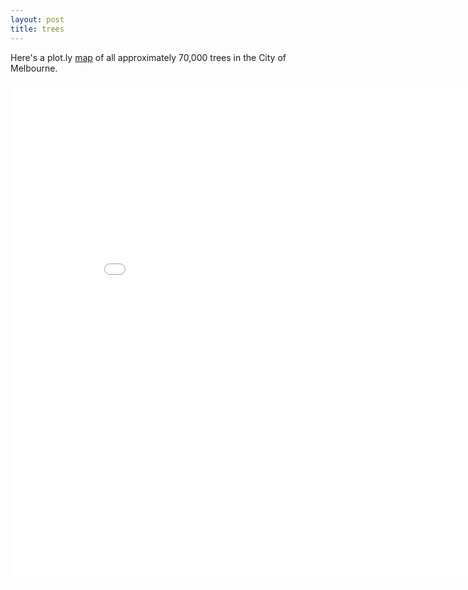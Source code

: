 ```yaml
---
layout: post
title: trees
---
```


Here's a plot.ly [map](https://ddhll.github.io/trees/) of all approximately 70,000 trees in the City of Melbourne.

<iframe width="900" height="800" frameborder="0" scrolling="no" src="//plot.ly/~ddhll/6.embed"></iframe>


